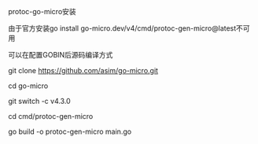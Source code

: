 protoc-go-micro安装

由于官方安装go install go-micro.dev/v4/cmd/protoc-gen-micro@latest不可用

可以在配置GOBIN后源码编译方式

git clone https://github.com/asim/go-micro.git

cd go-micro

git switch -c v4.3.0

cd cmd/protoc-gen-micro

go build -o protoc-gen-micro main.go